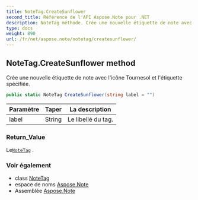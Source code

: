 ```yaml
---
title: NoteTag.CreateSunflower
second_title: Référence de l'API Aspose.Note pour .NET
description: NoteTag méthode. Crée une nouvelle étiquette de note avec licône Tournesol et létiquette spécifiée.
type: docs
weight: 890
url: /fr/net/aspose.note/notetag/createsunflower/
---
```

## NoteTag.CreateSunflower method

Crée une nouvelle étiquette de note avec l'icône Tournesol et l'étiquette spécifiée.

```csharp
public static NoteTag CreateSunflower(string label = "")
```

| Paramètre | Taper | La description |
| --- | --- | --- |
| label | String | Le libellé du tag. |

### Return_Value

Le[`NoteTag`](../) .

### Voir également

* class [NoteTag](../)
* espace de noms [Aspose.Note](../../notetag/)
* Assemblée [Aspose.Note](../../../)


